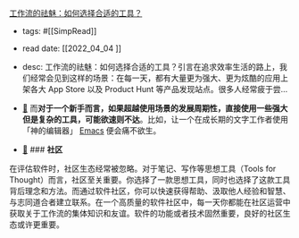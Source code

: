  [工作流的祛魅：如何选择合适的工具？](https://zhuanlan.zhihu.com/p/487462175) 
- tags: #[[SimpRead]] 
- read date: [[2022_04_04  ]]
- desc: 工作流的祛魅：如何选择合适的工具？引言在追求效率生活的路上，我们经常会见到这样的场景：在每一天，都有大量更为强大、更为炫酷的应用上架各大 App Store 以及 Product Hunt 等产品发现站点。很多人经常疲于尝…
- [📌](<http://localhost:7026/pdf/工作流的祛魅：如何选择合适的工具？#id=1649051494585>)  而**对于一个新手而言，如果超越使用场景的发展周期性，直接使用一些强大但是复杂的工具，可能欲速则不达**。比如，让一个在成长期的文字工作者使用「神的编辑器」 [Emacs](https://www.gnu.org/software/emacs/) 便会痛不欲生。

- [📌](<http://localhost:7026/pdf/工作流的祛魅：如何选择合适的工具？#id=1649051642981>)  ### **社区**

在评估软件时，社区生态经常被忽略。对于笔记、写作等思想工具（Tools for Thought）而言，社区至关重要。你选择了一款思想工具，同时也选择了这款工具背后理念和方法。而通过软件社区，你可以快速获得帮助、汲取他人经验和智慧、与志同道合者建立联系。在一个高质量的软件社区中，每一天你都能在社区运营中获取关于工作流的集体知识和友谊。软件的功能或者技术固然重要，良好的社区生态或许更重要。

